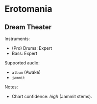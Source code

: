# Erotomania

## Dream Theater

Instruments:

  * (Pro) Drums: Expert
  * Bass: Expert

Supported audio:

  * `album` (Awake)
  * `jammit`

Notes:

  * Chart confidence: *high* (Jammit stems).

